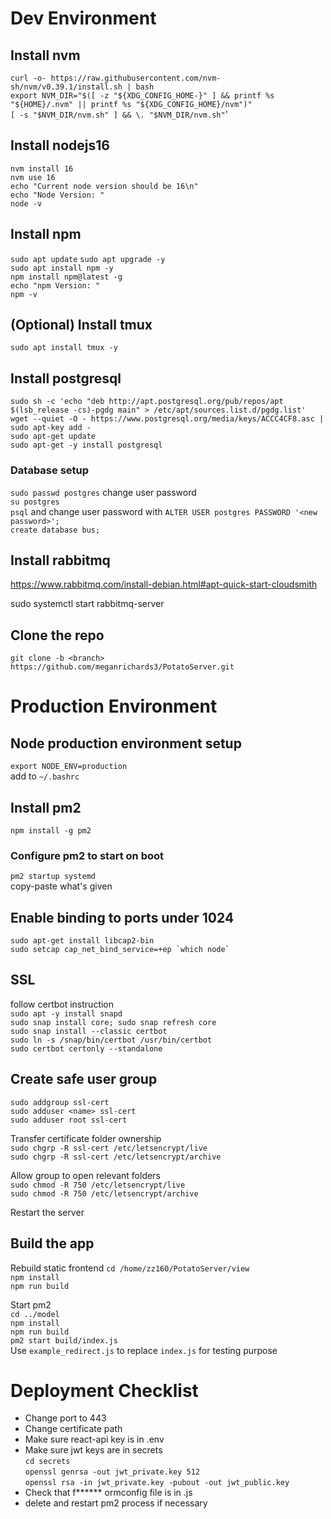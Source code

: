 # Dev Environment

## Install nvm

`curl -o- https://raw.githubusercontent.com/nvm-sh/nvm/v0.39.1/install.sh | bash`  
`export NVM_DIR="$([ -z "${XDG_CONFIG_HOME-}" ] && printf %s "${HOME}/.nvm" || printf %s "${XDG_CONFIG_HOME}/nvm")"`  
`[ -s "$NVM_DIR/nvm.sh" ] && \. "$NVM_DIR/nvm.sh"`'

## Install nodejs16

`nvm install 16`  
`nvm use 16`  
`echo "Current node version should be 16\n"`  
`echo "Node Version: "`  
`node -v`

## Install npm

`sudo apt update`
`sudo apt upgrade -y`  
`sudo apt install npm -y`  
`npm install npm@latest -g`  
`echo "npm Version: "`  
`npm -v`

## (Optional) Install tmux

`sudo apt install tmux -y`

## Install postgresql

`sudo sh -c 'echo "deb http://apt.postgresql.org/pub/repos/apt $(lsb_release -cs)-pgdg main" > /etc/apt/sources.list.d/pgdg.list'`  
`wget --quiet -O - https://www.postgresql.org/media/keys/ACCC4CF8.asc | sudo apt-key add -`  
`sudo apt-get update`  
`sudo apt-get -y install postgresql`

### Database setup

`sudo passwd postgres` change user password  
`su postgres`  
`psql` and change user password with `ALTER USER postgres PASSWORD '<new password>';`  
`create database bus;`

## Install rabbitmq

https://www.rabbitmq.com/install-debian.html#apt-quick-start-cloudsmith

sudo systemctl start rabbitmq-server

## Clone the repo

`git clone -b <branch> https://github.com/meganrichards3/PotatoServer.git`

# Production Environment

## Node production environment setup

`export NODE_ENV=production`  
add to `~/.bashrc`

## Install pm2

`npm install -g pm2`

### Configure pm2 to start on boot

`pm2 startup systemd`  
copy-paste what's given

## Enable binding to ports under 1024

`sudo apt-get install libcap2-bin`  
`` sudo setcap cap_net_bind_service=+ep `which node`  ``

## SSL

follow certbot instruction  
`sudo apt -y install snapd`  
`sudo snap install core; sudo snap refresh core`  
`sudo snap install --classic certbot`  
`sudo ln -s /snap/bin/certbot /usr/bin/certbot`  
`sudo certbot certonly --standalone`

## Create safe user group

`sudo addgroup ssl-cert`  
`sudo adduser <name> ssl-cert`  
`sudo adduser root ssl-cert`

Transfer certificate folder ownership  
`sudo chgrp -R ssl-cert /etc/letsencrypt/live`  
`sudo chgrp -R ssl-cert /etc/letsencrypt/archive`

Allow group to open relevant folders  
`sudo chmod -R 750 /etc/letsencrypt/live`  
`sudo chmod -R 750 /etc/letsencrypt/archive`

Restart the server

## Build the app

Rebuild static frontend
`cd /home/zz160/PotatoServer/view`  
`npm install`  
`npm run build`

Start pm2  
`cd ../model`  
`npm install`  
`npm run build`  
`pm2 start build/index.js`  
Use `example_redirect.js` to replace `index.js` for testing purpose

# Deployment Checklist

- Change port to 443
- Change certificate path
- Make sure react-api key is in .env
- Make sure jwt keys are in secrets  
  `cd secrets`  
  `openssl genrsa -out jwt_private.key 512`  
  `openssl rsa -in jwt_private.key -pubout -out jwt_public.key`
- Check that f**\*\*** ormconfig file is in .js
- delete and restart pm2 process if necessary
